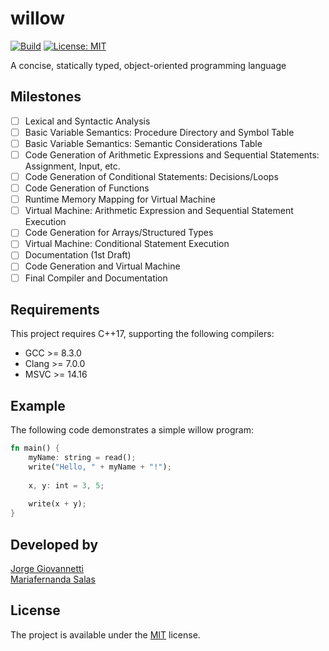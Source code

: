 # willow
[![Build](https://github.com/JorgeGiovannetti/willow/actions/workflows/build.yml/badge.svg)](https://github.com/JorgeGiovannetti/willow/actions/workflows/build.yml)
[![License: MIT](https://img.shields.io/badge/License-MIT-yellow.svg)](https://opensource.org/licenses/MIT)


A concise, statically typed, object-oriented programming language

## Milestones

- [ ] Lexical and Syntactic Analysis
- [ ] Basic Variable Semantics: Procedure Directory and Symbol Table
- [ ] Basic Variable Semantics: Semantic Considerations Table
- [ ] Code Generation of Arithmetic Expressions and Sequential Statements: Assignment, Input, etc.
- [ ] Code Generation of Conditional Statements: Decisions/Loops
- [ ] Code Generation of Functions
- [ ] Runtime Memory Mapping for Virtual Machine
- [ ] Virtual Machine: Arithmetic Expression and Sequential Statement Execution
- [ ] Code Generation for Arrays/Structured Types
- [ ] Virtual Machine: Conditional Statement Execution
- [ ] Documentation (1st Draft)
- [ ] Code Generation and Virtual Machine
- [ ] Final Compiler and Documentation

## Requirements
This project requires C++17, supporting the following compilers:
* GCC >= 8.3.0
* Clang >= 7.0.0
* MSVC >= 14.16

## Example
The following code demonstrates a simple willow program:
```rust
fn main() {
    myName: string = read(); 
    write("Hello, " + myName + "!");
    
    x, y: int = 3, 5;
    
    write(x + y);
}
```

## Developed by
[Jorge Giovannetti](https://github.com/JorgeGiovannetti) \
[Mariafernanda Salas](https://github.com/MariferSalas)

## License
The project is available under the [MIT](https://opensource.org/licenses/MIT) license.
